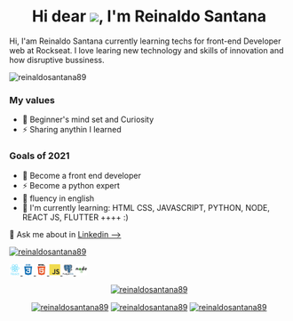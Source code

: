 <h1 align="center">Hi dear <img src="https://raw.githubusercontent.com/kaueMarques/kaueMarques/master/hi.gif" width="30px">, I'm Reinaldo Santana</h1>

Hi, I'am Reinaldo Santana currently learning techs for front-end Developer web at Rockseat. I love learing new technology and skills of innovation and how disruptive bussiness.

<p align="left"> <img src="https://komarev.com/ghpvc/?username=reinaldosantana89" alt="reinaldosantana89" /> </p>

<h3> My values </h3>

- 🔭 Beginner's mind set and Curiosity
- ⚡ Sharing anythin I learned

<h3> Goals of 2021 </h3>

- 🔭 Become a front end developer
- ⚡ Become a python expert
- 🌱 fluency in english
- 🌱 I'm currently learning: HTML CSS, JAVASCRIPT, PYTHON, NODE, REACT JS, FLUTTER ++++ :)


💬 Ask me about in <a href = "https://www.linkedin.com/in/reinaldosantana/"> Linkedin
-->

<p align="left"> <img src="https://komarev.com/ghpvc/?username=reinaldosantana89" alt="reinaldosantana89" /> </p>


<p align="left">
<img src="https://raw.githubusercontent.com/devicons/devicon/master/icons/react/react-original-wordmark.svg" alt="react" width="20" height="20"/>
<img src="https://raw.githubusercontent.com/devicons/devicon/master/icons/css3/css3-plain-wordmark.svg" alt="css3"  width="20" height="20"/>
<img src="https://raw.githubusercontent.com/devicons/devicon/master/icons/html5/html5-original-wordmark.svg" alt="html5"  width="20" height="20"/>
<img src="https://raw.githubusercontent.com/devicons/devicon/master/icons/javascript/javascript-original.svg" alt="javascript" width="20" height="20"/>
<img src="https://raw.githubusercontent.com/devicons/devicon/master/icons/postgresql/postgresql-original-wordmark.svg" alt="postgresql" width="20" height="20"/>
<img src="https://raw.githubusercontent.com/devicons/devicon/master/icons/nodejs/nodejs-original-wordmark.svg" alt="nodejs" width="20" height="20"/></p><p align="center">
<img src="https://github-readme-stats.vercel.app/api?username=reinaldosantana89&show_icons=true" alt="reinaldosantana89"/> 
</p>

<p align="center">
<a href="https://www.linkedin.com/in/reinaldosantana/" target="blank"><img align="center" src="https://cdn.jsdelivr.net/npm/simple-icons@3.0.1/icons/linkedin.svg" alt="reinaldosantana89" height="20" width="20" /></a>
<a href="https://www.facebook.com/profile.php?id=100013987098474" target="blank"><img align="center" src="https://cdn.jsdelivr.net/npm/simple-icons@3.0.1/icons/facebook.svg" alt="reinaldosantana89" height="20" width="20" /></a>
<a href="https://www.instagram.com/_reinaldosantana/" target="blank"><img align="center" src="https://cdn.jsdelivr.net/npm/simple-icons@3.0.1/icons/instagram.svg" alt="reinaldosantana89" height="20" width="20" /></a>
</p>
